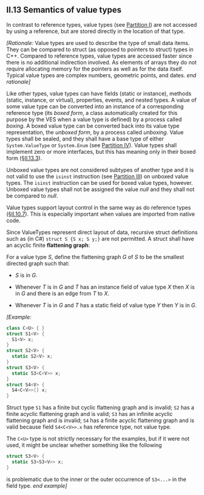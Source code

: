 ## II.13 Semantics of value types

In contrast to reference types, value types (see [Partition I](#todo-missing-hyperlink)) are not accessed by using a reference, but are stored directly in the location of that type.

_[Rationale:_ Value types are used to describe the type of small data items. They can be compared to struct (as opposed to pointers to struct) types in C++. Compared to reference types, value types are accessed faster since there is no additional indirection involved. As elements of arrays they do not require allocating memory for the pointers as well as for the data itself. Typical value types are complex numbers, geometric points, and dates. _end rationale]_

Like other types, value types can have fields (static or instance), methods (static, instance, or virtual), properties, events, and nested types. A value of some value type can be converted into an instance of a corresponding reference type (its *boxed form*, a class automatically created for this purpose by the VES when a value type is defined) by a process called *boxing*. A boxed value type can be converted back into its value type representation, the *unboxed form*, by a process called *unboxing*. Value types shall be sealed, and they shall have a base type of either `System.ValueType` or `System.Enum` (see [Partition IV](#todo-missing-hyperlink)). Value types shall implement zero or more interfaces, but this has meaning only in their boxed form (§[II.13.3](#todo-missing-hyperlink)).

Unboxed value types are not considered subtypes of another type and it is not valid to use the `isinst` instruction (see [Partition III](#todo-missing-hyperlink)) on unboxed value types. The `isinst` instruction can be used for boxed value types, however. Unboxed value types shall not be assigned the value *null* and they shall not be compared to *null*.

Value types support layout control in the same way as do reference types (§[II.10.7](ii.10.7-controlling-instance-layout.md)). This is especially important when values are imported from native code.

Since ValueTypes represent direct layout of data, recursive struct definitions such as (in C#) `struct S {S x; S y;}` are not permitted. A struct shall have an acyclic finite **flattening graph**:

For a value type *S*, define the flattening graph *G* of *S* to be the smallest directed graph such that:

 * *S* is in *G*.

 * Whenever *T* is in *G* and *T* has an instance field of value type *X* then *X* is in *G* and there is an edge from *T* to *X*.

 * Whenever *T* is in *G* and *T* has a static field of value type *Y* then *Y* is in *G*.

_[Example:_

 ```csharp
 class C<U> { }
 struct S1<V> {
   S1<V> x;
 }
 struct S2<V> {
   static S2<V> x;
 }
 struct S3<V> {
   static S3<C<V>> x;
 }
 struct S4<V> {
   S4<C<V>>[] x;
 }
 ```

Struct type `S1` has a finite but cyclic flattening graph and is invalid; `S2` has a finite acyclic flattening graph and is valid; `S3` has an infinite acyclic flattening graph and is invalid; `S4` has a finite acyclic flattening graph and is valid because field `S4<C<V>>.x` has reference type, not value type.

The `C<U>` type is not strictly necessary for the examples, but if it were not used, it might be unclear whether something like the following

 ```csharp
 struct S3<V> {
   static S3<S3<V>> x;
 }
 ```

is problematic due to the inner or the outer occurrence of `S3<...>` in the field type. _end example]_
